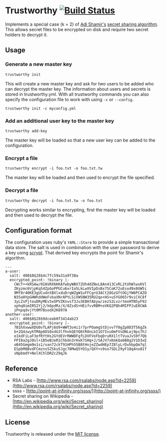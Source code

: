 # Trustworthy [![Build Status](https://secure.travis-ci.org/jtdowney/trustworthy.png?branch=master)](http://travis-ci.org/jtdowney/trustworthy)

Implements a special case (k = 2) of [Adi Shamir's](http://en.wikipedia.org/wiki/Adi_Shamir) [secret sharing algorithm](http://en.wikipedia.org/wiki/Shamir%27s_Secret_Sharing). This allows secret files to be encrypted on disk and require two secret holders to decrypt it.

## Usage

### Generate a new master key

    trustworthy init

This will create a new master key and ask for two users to be added who can decrypt the master key. The information about users and secrets is stored in trustworthy.yml. With all trustworthy commands you can also specify the configuration file to work with using `-c` or `--config`.

    trustworthy init -c myconfig.yml

### Add an additional user key to the master key

    trustworthy add-key

The master key will be loaded so that a new user key can be added to the configuration.

### Encrypt a file

    trustworthy encrypt -i foo.txt -o foo.txt.tw

The master key will be loaded and then used to encrypt the file specified.

### Decrypt a file

    trustworthy decrypt -i foo.txt.tw -o foo.txt

Decrypting works similar to encrypting, first the master key will be loaded and then used to decrypt the file.

## Configuration format

The configuration uses ruby's `YAML::Store` to provide a simple transactional data store. The salt is used in combination with the user password to derive a key using [scrypt](http://www.tarsnap.com/scrypt.html). That derived key encrypts the point for Shamir's algorithm.

    ---
    a-user:
      salt: 400$8$28$4c7fc59a31a9f38a
      encrypted_point: !binary |-
        CWcT++kRSAw/0IAVRX6KKAfwbyWBX7ZUh4dZNxL8An413CvRL2tUhWlwsKVl
        ZKyzmc6VjpKqS4ZpGoPPUCu6xrIo5LkLwXVIpDsBx7SCoK72uEsxd9x0GW5i
        9Mf8r40KE3gUCudntBXlxduDrqWZgW1uFFCg+U3ACt28GzGftOGjYW6PCAZO
        N35aHYpGHWhddWeFvbaXNrAPtLSiVWSNW35RU2qo+HS+uSYGO65r9viCXC8f
        3yLZsPjtouDRyMEv5xOPVZKnvsf3Ju3EBH7Abyw/zezS2LvzrtmxHTN5yF92
        xphq0imIR52Yj2/k6pdRz/X/8ZsdS+HEifvvRBM+oVKQ2PQh4MIFPJuE0CWA
        iPnpqdvjYt0M7BsodX2K897A
    another-user:
      salt: 400$8$28$9dceab0f3414ab23
      encrypted_point: !binary |-
        7B1hXxwwXDU0vTLAPj6U9+WWT3o4i1r7prPOamgStDjvv7f0gZp0D3T56gZk
        b+2Q4zwyhTM4p6DS0xdG3lfhnkQEYQ6tROnLbI1O7IvuOmFVsDNLej9ps7hJ
        e1kdFiLaF3efRYtHs2GYdEVrRWWDFgfLDVFVoFbqDruRX1ltTVuaJvS9f7Qb
        FPI8a2gJ0sl+1B5eBJeR1Chbdn3rHxK7SHq+J/SAJV7xKmkQa6B8g2V1D3xE
        oB45Gmgm9o1s1/van72ckT91HPh55B8tHnjeZZwdHEp7Z8lyLrDxhbpQm7ql
        ESpbM8BvdFCmzns5ZSku5Jgc78MwQ5YO1y/QXY+s9so7SDLI9yF18q4no81f
        sNpbmdY+NolXChlDRZcZ9qJk

## Reference

* RSA Labs - [http://www.rsa.com/rsalabs/node.asp?id=2259](http://www.rsa.com/rsalabs/node.asp?id=2259)
* ssss - [http://point-at-infinity.org/ssss/](http://point-at-infinity.org/ssss/)
* Secret sharing on Wikipedia - [http://en.wikipedia.org/wiki/Secret_sharing](http://en.wikipedia.org/wiki/Secret_sharing)

## License

Trustworthy is released under the [MIT license](http://www.opensource.org/licenses/MIT).
